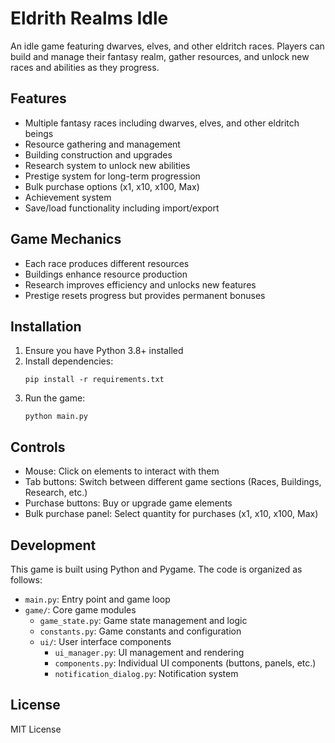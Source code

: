 # Eldrith Realms Idle

An idle game featuring dwarves, elves, and other eldritch races. Players can build and manage their fantasy realm, gather resources, and unlock new races and abilities as they progress.

## Features
- Multiple fantasy races including dwarves, elves, and other eldritch beings
- Resource gathering and management
- Building construction and upgrades
- Research system to unlock new abilities
- Prestige system for long-term progression
- Bulk purchase options (x1, x10, x100, Max)
- Achievement system
- Save/load functionality including import/export

## Game Mechanics
- Each race produces different resources
- Buildings enhance resource production
- Research improves efficiency and unlocks new features
- Prestige resets progress but provides permanent bonuses

## Installation
1. Ensure you have Python 3.8+ installed
2. Install dependencies:
   ```
   pip install -r requirements.txt
   ```
3. Run the game:
   ```
   python main.py
   ```

## Controls
- Mouse: Click on elements to interact with them
- Tab buttons: Switch between different game sections (Races, Buildings, Research, etc.)
- Purchase buttons: Buy or upgrade game elements
- Bulk purchase panel: Select quantity for purchases (x1, x10, x100, Max)

## Development
This game is built using Python and Pygame. The code is organized as follows:

- `main.py`: Entry point and game loop
- `game/`: Core game modules
  - `game_state.py`: Game state management and logic
  - `constants.py`: Game constants and configuration
  - `ui/`: User interface components
    - `ui_manager.py`: UI management and rendering
    - `components.py`: Individual UI components (buttons, panels, etc.)
    - `notification_dialog.py`: Notification system

## License
MIT License
